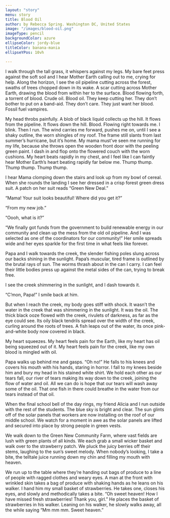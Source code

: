 ```yaml
---
layout: "story"
menu: story
title: Blood Oil
author: by Rebecca Spring. Washington DC, United States
image: "/images/blood-oil.png"
imageType: pencil
backgroundColor: azure
ellipseColor: jordy-blue
titleColor: banana-mania
ellipseYPos: 10vh

---
```

I walk through the tall grass, it whispers against my legs. My bare feet press against the soft soil and I hear Mother Earth calling out to me, crying for help. Along the horizon, I see the oil pipeline cutting across the forest, swaths of trees chopped down in its wake. A scar cutting across Mother Earth, drawing the blood from within her to the surface. Blood flowing forth, a torrent of blood. Crude oil. Blood oil. They keep cutting her. They don’t bother to put on a band-aid. They don’t care. They just want her blood. Fossil fuel vampires. 

My head throbs painfully. A blob of black liquid collects up the hill. It flows from the pipeline. It flows down the hill. Blood. Flowing right towards me. I blink. Then I run. The wind carries me forward, pushes me on, until I see a shaky outline, the worn shingles of my roof. The frame still slants from last summer’s hurricane, but it’s home. 
My mama must’ve seen me running for my life, because she throws open the wooden front door with the peeling green paint. I dash in and flop onto the flowered couch with the worn cushions. My heart beats rapidly in my chest, and I feel like I can faintly hear Mother Earth’s heart beating rapidly far below me. Thump thump. Thump thump. Thump thump. 





I hear Mama clomping down the stairs and look up from my bowl of cereal. When she rounds the landing I see her dressed in a crisp forest green dress suit. A patch on her suit reads “Green New Deal.” 

“Mama! Your suit looks beautiful! Where did you get it?” 

“From my new job.” 

“Oooh, what is it?” 

“We finally got funds from the government to build renewable energy in our community and clean up the mess from the old oil pipeline. And I was selected as one of the coordinators for our community!” Her smile spreads wide and her eyes sparkle for the first time in what feels like forever. 





Papa and I walk towards the creek, the slender fishing poles slung across our backs shining in the sunlight. Papa’s muscular, tired frame is outlined by the brutal rays of sun. The worms thrash about in the can I carry. I can feel their little bodies press up against the metal sides of the can, trying to break free. 

I see the creek shimmering in the sunlight, and I dash towards it.

“C’mon, Papa!” I smile back at him. 

But when I reach the creek, my body goes stiff with shock. It wasn’t the water in the creek that was shimmering in the sunlight. It was the oil. The thick black ooze flowed with the creek, rivulets of darkness, as far as the eye could see. Its oily black tendrils spread over the width of the creek, curling around the roots of trees. A fish leaps out of the water, its once pink-and-white body now covered in black. 

My heart squeezes. My heart feels pain for the Earth, like my heart has oil being squeezed out of it. My heart feels pain for the creek, like my own blood is mingled with oil. 

Papa walks up behind me and gasps. “Oh no!” He falls to his knees and covers his mouth with his hands, staring in horror. I fall to my knees beside him and bury my head in his stained white shirt. We hold each other as our tears fall, our river of tears making its way down to the creek, joining the flow of water and oil. All we can do is hope that our tears will wash away some of the oil. That one fish in there could breathe in the water from our tears instead of that oil. 

When the final school bell of the day rings, my friend Alicia and I run outside with the rest of the students. The blue sky is bright and clear. The sun glints off of the solar panels that workers are now installing on the roof of our middle school. We watch for a moment in awe as the solar panels are lifted and secured into place by strong people in green vests. 

We walk down to the Green New Community Farm, where vast fields are lush with green plants of all kinds. We each grab a small wicker basket and walk over to the strawberry patch. We pluck the juicy berries off their stems, laughing to the sun’s sweet melody. When nobody’s looking, I take a bite, the telltale juice running down my chin and filling my mouth with heaven. 

We run up to the table where they’re handing out bags of produce to a line of people with ragged clothes and weary eyes. A man at the front with wrinkled skin takes a bag of produce with shaking hands as he leans on his walker. I hand him my small basket of strawberries. He takes one, closes his eyes, and slowly and methodically takes a bite. 
“Oh sweet heaven! How I have missed fresh strawberries! Thank you, girl.” He places the basket of strawberries in his walker. Leaning on his walker, he slowly walks away, all the while saying “Mm mm mm. Sweet heaven.”
